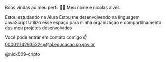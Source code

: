 Boas vindas ao meu perfil 💙💙
Meu nome é nicolas alves 

Estou estudando na Alura
Estou me desenvolvendo na linguagem JavaScript
Utilizo esse espaço para minha organização e compartilhamento dos meu projetos desenvolvidos

Você pode entrar em contato comigo 📫
00001114293532sp@al.educacao.sp.gov.br

@nick009-cripto

